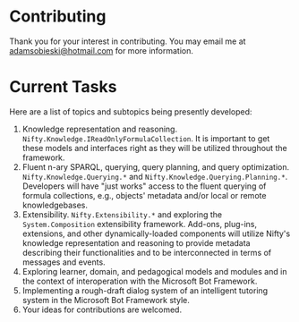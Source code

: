 # Contributing

Thank you for your interest in contributing. You may email me at [adamsobieski@hotmail.com](mailto:adamsobieski@hotmail.com) for more information.

# Current Tasks

Here are a list of topics and subtopics being presently developed:

1. Knowledge representation and reasoning. `Nifty.Knowledge.IReadOnlyFormulaCollection`. It is important to get these models and interfaces right as they will be utilized throughout the framework.
2. Fluent n-ary SPARQL, querying, query planning, and query optimization. `Nifty.Knowledge.Querying.*` and `Nifty.Knowledge.Querying.Planning.*`. Developers will have "just works" access to the fluent querying of formula collections, e.g., objects' metadata and/or local or remote knowledgebases.
3. Extensibility. `Nifty.Extensibility.*` and exploring the `System.Composition` extensibility framework. Add-ons, plug-ins, extensions, and other dynamically-loaded components will utilize Nifty's knowledge representation and reasoning to provide metadata describing their functionalities and to be interconnected in terms of messages and events.
4. Exploring learner, domain, and pedagogical models and modules and in the context of interoperation with the Microsoft Bot Framework.
5. Implementing a rough-draft dialog system of an intelligent tutoring system in the Microsoft Bot Framework style.
6. Your ideas for contributions are welcomed.

